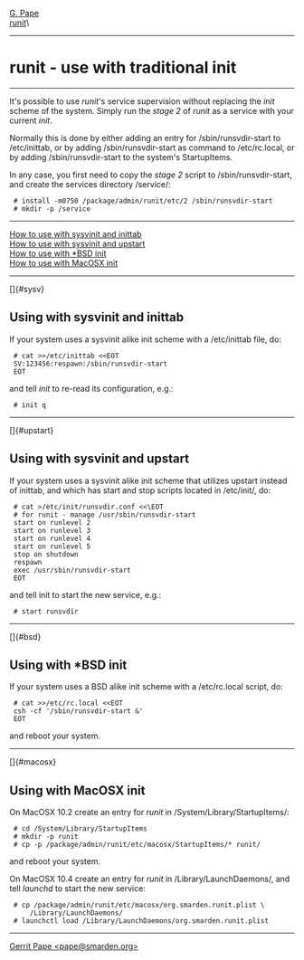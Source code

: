 [G. Pape](http://smarden.org/pape/)\
[runit](index.html)\

--------------------------------------------------------------------------------

# runit - use with traditional init

--------------------------------------------------------------------------------

It\'s possible to use *runit*\'s service supervision without replacing the
*init* scheme of the system. Simply run the *stage 2* of *runit* as a service
with your current *init*.

Normally this is done by either adding an entry for /sbin/runsvdir-start to
/etc/inittab, or by adding /sbin/runsvdir-start as command to /etc/rc.local, or
by adding /sbin/runsvdir-start to the system\'s StartupItems.

In any case, you first need to copy the *stage 2* script to
/sbin/runsvdir-start, and create the services directory /service/:

     # install -m0750 /package/admin/runit/etc/2 /sbin/runsvdir-start
     # mkdir -p /service

--------------------------------------------------------------------------------

[How to use with sysvinit and inittab](#sysv)\
[How to use with sysvinit and upstart](#upstart)\
[How to use with \*BSD init](#bsd)\
[How to use with MacOSX init](#macosx)

--------------------------------------------------------------------------------

[]{#sysv}

## Using with sysvinit and inittab

If your system uses a sysvinit alike init scheme with a /etc/inittab file, do:

     # cat >>/etc/inittab <<EOT
     SV:123456:respawn:/sbin/runsvdir-start
     EOT

and tell *init* to re-read its configuration, e.g.:

     # init q

--------------------------------------------------------------------------------

[]{#upstart}

## Using with sysvinit and upstart

If your system uses a sysvinit alike init scheme that utilizes upstart instead
of inittab, and which has start and stop scripts located in /etc/init/, do:

     # cat >/etc/init/runsvdir.conf <<\EOT
     # for runit - manage /usr/sbin/runsvdir-start
     start on runlevel 2
     start on runlevel 3
     start on runlevel 4
     start on runlevel 5
     stop on shutdown
     respawn
     exec /usr/sbin/runsvdir-start
     EOT

and tell init to start the new service, e.g.:

     # start runsvdir

--------------------------------------------------------------------------------

[]{#bsd}

## Using with \*BSD init

If your system uses a BSD alike init scheme with a /etc/rc.local script, do:

     # cat >>/etc/rc.local <<EOT
     csh -cf '/sbin/runsvdir-start &'
     EOT

and reboot your system.

--------------------------------------------------------------------------------

[]{#macosx}

## Using with MacOSX init

On MacOSX 10.2 create an entry for *runit* in /System/Library/StartupItems/:

     # cd /System/Library/StartupItems
     # mkdir -p runit
     # cp -p /package/admin/runit/etc/macosx/StartupItems/* runit/

and reboot your system.

On MacOSX 10.4 create an entry for *runit* in /Library/LaunchDaemons/, and tell
*launchd* to start the new service:

     # cp /package/admin/runit/etc/macosx/org.smarden.runit.plist \
         /Library/LaunchDaemons/
     # launchctl load /Library/LaunchDaemons/org.smarden.runit.plist

--------------------------------------------------------------------------------

[Gerrit Pape \<pape@smarden.org\>](mailto:pape@smarden.org)
